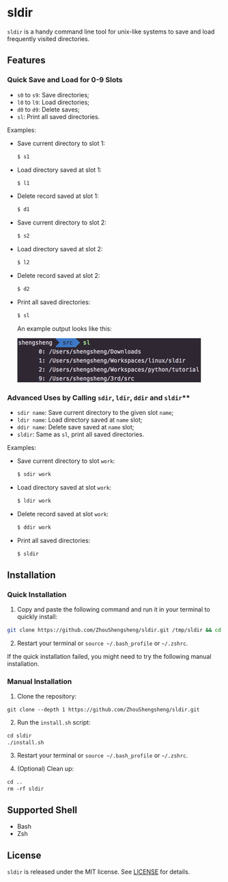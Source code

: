 # sldir

`sldir` is a handy command line tool for unix-like systems to save and load frequently visited directories.

## Features

### Quick Save and Load for 0-9 Slots

* `s0` to `s9`: Save directories;
* `l0` to `l9`: Load directories;
* `d0` to `d9`: Delete saves;
* `sl`: Print all saved directories.

Examples:

* Save current directory to slot 1:

  ```bash
  $ s1
  ```

* Load directory saved at slot 1:

  ```bash
  $ l1
  ```

* Delete record saved at slot 1:

  ```bash
  $ d1
  ```

* Save current directory to slot 2:

  ```bash
  $ s2
  ```

* Load directory saved at slot 2:

  ```bash
  $ l2
  ```

* Delete record saved at slot 2:

  ```bash
  $ d2
  ```

* Print all saved directories:

  ```bash
  $ sl
  ```

  An example output looks like this:

  ![](images/img_sldir_sl.png)

### Advanced Uses by Calling `sdir`, `ldir`, `ddir` and `sldir`**

* `sdir name`: Save current directory to the given slot `name`;
* `ldir name`: Load directory saved at `name` slot;
* `ddir name`: Delete save saved at `name` slot;
* `sldir`: Same as `sl`, print all saved directories.

Examples:

* Save current directory to slot `work`:

  ```bash
  $ sdir work
  ```

* Load directory saved at slot `work`:

  ```bash
  $ ldir work
  ```

* Delete record saved at slot `work`:

  ```bash
  $ ddir work
  ```

* Print all saved directories:

  ```bash
  $ sldir
  ```

## Installation

### Quick Installation

1. Copy and paste the following command and run it in your terminal to quickly install:

  ```bash
  git clone https://github.com/ZhouShengsheng/sldir.git /tmp/sldir && cd /tmp/sldir && bash install.sh && cd - && rm -rf /tmp/sldir
  ```

2. Restart your terminal or `source ~/.bash_profile` or `~/.zshrc`.

If the quick installation failed, you might need to try the following manual installation.

### Manual Installation

1. Clone the repository:

  ```
  git clone --depth 1 https://github.com/ZhouShengsheng/sldir.git
  ```

2. Run the `install.sh` script:

  ```
  cd sldir
  ./install.sh
  ```

3. Restart your terminal or `source ~/.bash_profile` or `~/.zshrc`.

4. (Optional) Clean up:

  ```
  cd ..
  rm -rf sldir
  ```

## Supported Shell

* Bash
* Zsh

## License

`sldir` is released under the MIT license. See [LICENSE](LICENSE) for details.

